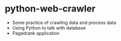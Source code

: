 # python-web-crawler
 -  Some practice of crawling data and process data
 -  Using Python to talk with database
 -  Pagedrank application
